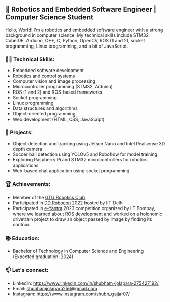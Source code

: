 ## 🤖 Robotics and Embedded Software Engineer | Computer Science Student ##

Hello, World! I'm a robotics and embedded software engineer with a strong background in computer science. My technical skills include STM32 CubeIDE, Arduino, C++, C, Python, OpenCV, ROS (1 and 2), socket programming, Linux programming, and a bit of JavaScript.

### 👨‍💻 Technical Skills:

- Embedded software development
- Robotics and control systems
- Computer vision and image processing
- Microcontroller programming (STM32, Arduino)
- ROS (1 and 2) and ROS-based frameworks
- Socket programming
- Linux programming
- Data structures and algorithms
- Object-oriented programming
- Web development (HTML, CSS, JavaScript)

### 🔭 Projects:

- Object detection and tracking using Jetson Nano and Intel Realsense 3D depth camera
- Soccer ball detection using YOLOv5 and Roboflow for model training
- Exploring Raspberry Pi and STM32 microcontrollers for robotics applications
- Web-based chat application using socket programming

### 🏆 Achievements:

- Member of the [GTU Robotics Club](https://www.gturoboticsclub.in/)
- Participated in [DD Robocon](http://www.ddrobocon.in/) 2022 hosted by IIT Delhi
- Participated in [e-Yantra](https://eyic.e-yantra.org/) 2023 competition organized by IIT Bombay, where we learned about ROS development and worked on a holonomic drivetrain project to draw an object passed by image by finding its contour.

### 📚 Education:

- Bachelor of Technology in Computer Science and Engineering (Expected graduation: 2024)

### 📫 Let's connect:

- LinkedIn: https://www.linkedin.com/in/shubham-jolapara-275427192/
- Email: shubhamjolapara256@gmail.com
- Instagram: https://www.instagram.com/shubh_gajjar07/
